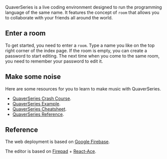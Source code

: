 QuaverSeries is a live coding environment designed to run the programming language of the same name. It features the concept of ```room``` that allows you to collaborate with your friends all around the world.

## Enter a room

To get started, you need to enter a ```room```. Type a name you like on the top right corner of the index page. If the room is empty, you can create a password to start editing. The next time when you come to the same room, you need to remember your password to edit it.


## Make some noise

Here are some resources for you to learn to make music with QuaverSeries.
- [QuaverSeries Crash Course](/doc/tutorial.md).
- [QuaverSeries Example](/doc/example.md).
- [QuaverSeries Cheatsheet](/doc/cheatsheet.md).
- [QuaverSeries Reference](/doc/reference.md).

## Reference

The web deployment is based on [Google Firebase](https://firebase.com/).

The editor is based on [Firepad](https://firepad.io/) + [React-Ace](https://github.com/securingsincity/react-ace).